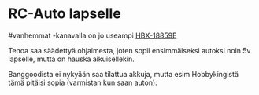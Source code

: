 RC-Auto lapselle
================

#vanhemmat -kanavalla on jo useampi [HBX-18859E](https://www.banggood.com/HBX-18859E-RC-Car-118-2_4G-4WD-Off-Road-Electric-Powered-Buggy-Crawler-p-1282278.html?cur_warehouse=CN
)

Tehoa saa säädettyä ohjaimesta, joten sopii ensimmäiseksi autoksi noin 5v lapselle, mutta on hauska aikuisellekin.


Banggoodista ei nykyään saa tilattua akkuja, mutta esim Hobbykingistä [tämä](https://hobbyking.com/en_us/zippy-compact-850mah-2s-25c-lipo-pack.html?___store=en_us) pitäisi sopia (varmistan kun saan auton):
